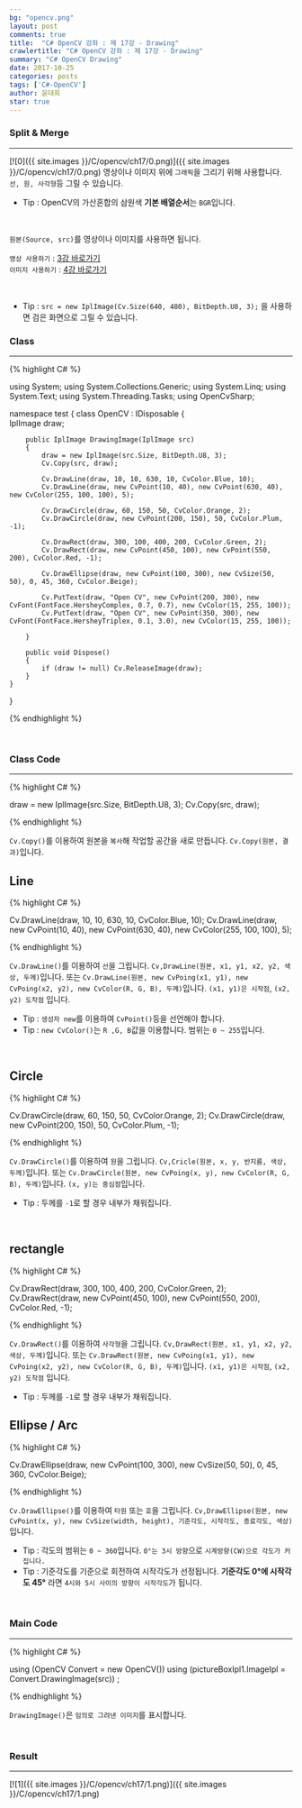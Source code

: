 ```yaml
---
bg: "opencv.png"
layout: post
comments: true
title:  "C# OpenCV 강좌 : 제 17강 - Drawing"
crawlertitle: "C# OpenCV 강좌 : 제 17강 - Drawing"
summary: "C# OpenCV Drawing"
date: 2017-10-25
categories: posts
tags: ['C#-OpenCV']
author: 윤대희
star: true
---
```


### Split & Merge ###
----------
[![0]({{ site.images }}/C/opencv/ch17/0.png)]({{ site.images }}/C/opencv/ch17/0.png)
영상이나 이미지 위에 `그래픽`을 그리기 위해 사용합니다. `선, 원, 사각형`등 그릴 수 있습니다.
<br>

* Tip : OpenCV의 가산혼합의 삼원색 **기본 배열순서**는 `BGR`입니다.

<br>    

`원본(Source, src)`를 영상이나 이미지를 사용하면 됩니다.
<br>

`영상 사용하기` : [3강 바로가기][3강]
<br>
`이미지 사용하기` : [4강 바로가기][4강]

<br>

* Tip : `src = new IplImage(Cv.Size(640, 480), BitDepth.U8, 3);` 을 사용하면 검은 화면으로 그릴 수 있습니다.


### Class ###
----------

{% highlight C# %}

using System;
using System.Collections.Generic;
using System.Linq;
using System.Text;
using System.Threading.Tasks;
using OpenCvSharp;

namespace test
{
    class OpenCV : IDisposable
    {  
        IplImage draw;        
            
        public IplImage DrawingImage(IplImage src)
        {
            draw = new IplImage(src.Size, BitDepth.U8, 3);
            Cv.Copy(src, draw);
                    
            Cv.DrawLine(draw, 10, 10, 630, 10, CvColor.Blue, 10);
            Cv.DrawLine(draw, new CvPoint(10, 40), new CvPoint(630, 40), new CvColor(255, 100, 100), 5);
            
            Cv.DrawCircle(draw, 60, 150, 50, CvColor.Orange, 2);
            Cv.DrawCircle(draw, new CvPoint(200, 150), 50, CvColor.Plum, -1);
            
            Cv.DrawRect(draw, 300, 100, 400, 200, CvColor.Green, 2);
            Cv.DrawRect(draw, new CvPoint(450, 100), new CvPoint(550, 200), CvColor.Red, -1);
            
            Cv.DrawEllipse(draw, new CvPoint(100, 300), new CvSize(50, 50), 0, 45, 360, CvColor.Beige);
            
            Cv.PutText(draw, "Open CV", new CvPoint(200, 300), new CvFont(FontFace.HersheyComplex, 0.7, 0.7), new CvColor(15, 255, 100));
            Cv.PutText(draw, "Open CV", new CvPoint(350, 300), new CvFont(FontFace.HersheyTriplex, 0.1, 3.0), new CvColor(15, 255, 100));

        }
            
        public void Dispose()
        {
            if (draw != null) Cv.ReleaseImage(draw);        
        }
    }
}

{% endhighlight %}

<br>

### Class Code ###
----------

{% highlight C# %}

draw = new IplImage(src.Size, BitDepth.U8, 3);
Cv.Copy(src, draw);

{% endhighlight %}

`Cv.Copy()`를 이용하여 원본을 `복사`해 작업할 공간을 새로 만듭니다. `Cv.Copy(원본, 결과)`입니다.

## Line ##

{% highlight C# %}

Cv.DrawLine(draw, 10, 10, 630, 10, CvColor.Blue, 10);
Cv.DrawLine(draw, new CvPoint(10, 40), new CvPoint(630, 40), new CvColor(255, 100, 100), 5);

{% endhighlight %}

`Cv.DrawLine()`를 이용하여 `선`을 그립니다. `Cv,DrawLine(원본, x1, y1, x2, y2, 색상, 두께)`입니다. 또는 `Cv.DrawLine(원본, new CvPoing(x1, y1), new CvPoing(x2, y2), new CvColor(R, G, B), 두께)`입니다. `(x1, y1)은 시작점`, `(x2, y2) 도착점` 입니다.

* Tip : `생성자 new`를 이용하여 `CvPoint()`등을 선언해야 합니다.
* Tip : `new CvColor()`는 `R ,G, B`값을 이용합니다. 범위는 `0 ~ 255`입니다.

<br>

## Circle ##

{% highlight C# %}

Cv.DrawCircle(draw, 60, 150, 50, CvColor.Orange, 2);
Cv.DrawCircle(draw, new CvPoint(200, 150), 50, CvColor.Plum, -1);

{% endhighlight %}

`Cv.DrawCircle()`를 이용하여 `원`을 그립니다. `Cv,Cricle(원본, x, y, 반지름, 색상, 두께)`입니다. 또는 `Cv.DrawCircle(원본, new CvPoing(x, y), new CvColor(R, G, B), 두께)`입니다. `(x, y)는 중심점`입니다.

* Tip : 두께를 `-1`로 할 경우 내부가 채워집니다.

<br>

## rectangle ##

{% highlight C# %}

Cv.DrawRect(draw, 300, 100, 400, 200, CvColor.Green, 2);
Cv.DrawRect(draw, new CvPoint(450, 100), new CvPoint(550, 200), CvColor.Red, -1);

{% endhighlight %}

`Cv.DrawRect()`를 이용하여 `사각형`을 그립니다. `Cv,DrawRect(원본, x1, y1, x2, y2, 색상, 두께)`입니다. 또는 `Cv.DrawRect(원본, new CvPoing(x1, y1), new CvPoing(x2, y2), new CvColor(R, G, B), 두께)`입니다. `(x1, y1)은 시작점`, `(x2, y2) 도착점` 입니다.

* Tip : 두께를 `-1`로 할 경우 내부가 채워집니다.

## Ellipse / Arc ##

{% highlight C# %}

 Cv.DrawEllipse(draw, new CvPoint(100, 300), new CvSize(50, 50), 0, 45, 360, CvColor.Beige);

{% endhighlight %}

`Cv.DrawEllipse()`를 이용하여 `타원` 또는 `호`을 그립니다. `Cv,DrawEllipse(원본, new CvPoint(x, y), new CvSize(width, height), 기준각도, 시작각도, 종료각도, 색상)`입니다.

* Tip : 각도의 범위는 `0 ~ 360`입니다. `0°는 3시 방향`으로 `시계방향(CW)으로 각도가 커집니다.`
* Tip : 기준각도를 기준으로 회전하여 시작각도가 선정됩니다. **기준각도 0°에 시작각도 45°** 라면 `4시와 5시 사이의 방향이 시작각도`가 됩니다.

<br>

### Main Code ###
----------
{% highlight C# %}

using (OpenCV Convert = new OpenCV())
using (pictureBoxIpl1.ImageIpl = Convert.DrawingImage(src)) ;

{% endhighlight %}

`DrawingImage()`은 `임의로 그려낸 이미지`를 표시합니다.

<br>

### Result ###
----------
[![1]({{ site.images }}/C/opencv/ch17/1.png)]({{ site.images }}/C/opencv/ch17/1.png)
<br>

[3강]: https://076923.github.io/posts/C-opencv-3/
[4강]: https://076923.github.io/posts/C-opencv-4/
